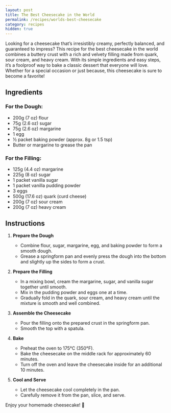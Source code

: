 ```yaml
---
layout: post
title: The Best Cheesecake in the World
permalink: /recipes/worlds-best-cheesecake
category: recipes
hidden: true
---
```


Looking for a cheesecake that’s irresistibly creamy, perfectly balanced, and guaranteed to impress? This recipe for the best cheesecake in the world combines a buttery crust with a rich and velvety filling made from quark, sour cream, and heavy cream. With its simple ingredients and easy steps, it’s a foolproof way to bake a classic dessert that everyone will love. Whether for a special occasion or just because, this cheesecake is sure to become a favorite!

## Ingredients

### For the Dough:
- 200g (7 oz) flour
- 75g (2.6 oz) sugar
- 75g (2.6 oz) margarine
- 1 egg
- ½ packet baking powder (approx. 8g or 1.5 tsp)
- Butter or margarine to grease the pan

### For the Filling:
- 125g (4.4 oz) margarine
- 225g (8 oz) sugar
- 1 packet vanilla sugar
- 1 packet vanilla pudding powder
- 3 eggs
- 500g (17.6 oz) quark (curd cheese)
- 200g (7 oz) sour cream
- 200g (7 oz) heavy cream

## Instructions

1. **Prepare the Dough**  
   - Combine flour, sugar, margarine, egg, and baking powder to form a smooth dough.
   - Grease a springform pan and evenly press the dough into the bottom and slightly up the sides to form a crust.

2. **Prepare the Filling**  
   - In a mixing bowl, cream the margarine, sugar, and vanilla sugar together until smooth.
   - Mix in the pudding powder and eggs one at a time.
   - Gradually fold in the quark, sour cream, and heavy cream until the mixture is smooth and well combined.

3. **Assemble the Cheesecake**  
   - Pour the filling onto the prepared crust in the springform pan.
   - Smooth the top with a spatula.

4. **Bake**  
   - Preheat the oven to 175°C (350°F).
   - Bake the cheesecake on the middle rack for approximately 60 minutes.
   - Turn off the oven and leave the cheesecake inside for an additional 10 minutes.

5. **Cool and Serve**  
   - Let the cheesecake cool completely in the pan.
   - Carefully remove it from the pan, slice, and serve.

Enjoy your homemade cheesecake! 🎂

